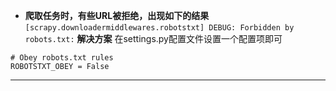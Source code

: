- **爬取任务时，有些URL被拒绝，出现如下的结果**
`[scrapy.downloadermiddlewares.robotstxt] DEBUG: Forbidden by robots.txt:`
**解决方案**
在settings.py配置文件设置一个配置项即可
```
# Obey robots.txt rules
ROBOTSTXT_OBEY = False
```
___
